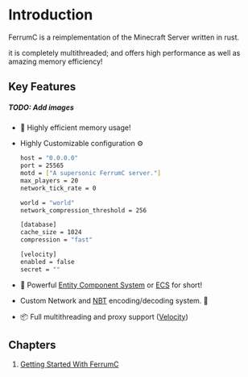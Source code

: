 # Introduction

FerrumC is a reimplementation of the Minecraft Server written in rust.

it is completely multithreaded; and offers high performance as well as amazing memory efficiency!

## Key Features

##### TODO: Add images

- 🧠 Highly efficient memory usage!

- Highly Customizable configuration ⚙️

    ```bash
    host = "0.0.0.0"
    port = 25565
    motd = ["A supersonic FerrumC server."]
    max_players = 20
    network_tick_rate = 0

    world = "world"
    network_compression_threshold = 256

    [database]
    cache_size = 1024
    compression = "fast"

    [velocity]
    enabled = false
    secret = ""
    ```

- 💪 Powerful [Entity Component System](https://en.m.wikipedia.org/wiki/Entity_component_system) or [ECS](https://en.m.wikipedia.org/wiki/Entity_component_system) for short!

- Custom Network and [NBT](https://wiki.vg/NBT) encoding/decoding system. 🔄

- 📦 Full multithreading and proxy support ([Velocity](https://papermc.io/software/velocity))

## Chapters

1. [Getting Started With FerrumC](./getting_started.md)
